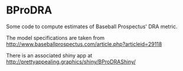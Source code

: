 # BProDRA

Some code to compute estimates of Baseball Prospectus' DRA metric.

The model specifications are taken from <http://www.baseballprospectus.com/article.php?articleid=29118>

There is an associated shiny app at <http://prettyappealing.graphics/shiny/BProDRAShiny/>
